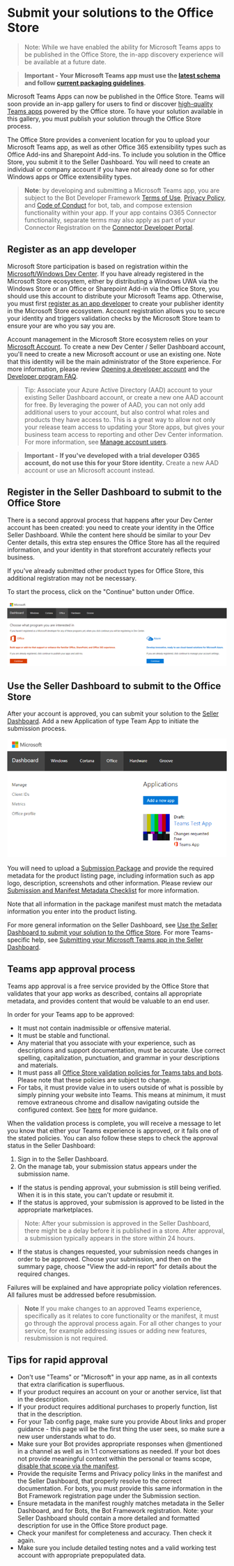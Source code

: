 # Submit your solutions to the Office Store

>Note: While we have enabled the ability for Microsoft Teams apps to be published in the Office Store, the in-app discovery experience will be available at a future date.

>**Important - Your Microsoft Teams app must use the [latest schema](schema.md) and follow [current packaging guidelines](createpackage.md).**

Microsoft Teams Apps can now be published in the Office Store.  Teams will soon provide an in-app gallery for users to find or discover [high-quality Teams apps](http://aka.ms/microsoftteamsdesignguidelines) powered by the Office store.  To have your solution available in this gallery, you must publish your solution through the Office Store process.  

The Office Store provides a convenient location for you to upload your Microsoft Teams app, as well as other Office 365 extensibility types such as Office Add-ins and Sharepoint Add-ins.  To include you solution in the Office Store, you submit it to the Seller Dashboard.  You will need to create an individual or company account if you have not already done so for other Windows apps or Office extensibility types.

>**Note**: by developing and submitting a Microsoft Teams app, you are subject to the Bot Developer Framework [Terms of Use](https://aka.ms/bf-terms), [Privacy Policy](https://aka.ms/bf-privacy), and [Code of Conduct](https://aka.ms/bf-conduct) for bot, tab, and compose extension functionality within your app.  If your app contains O365 Connector functionality, separate terms may also apply as part of your Connector Registration on the [Connector Developer Portal](https://aka.ms/publishconnector).

## Register as an app developer

Microsoft Store participation is based on registration within the [Microsoft/Windows Dev Center](https://developer.microsoft.com/).  If you have already registered in the Microsoft Store ecosystem, either by distributing a Windows UWA via the Windows Store or an Office or Sharepoint Add-in via the Office Store, you should use this account to distribute your Microsoft Teams app.  Otherwise, you must first [register as an app developer](https://developer.microsoft.com/en-us/store/register) to create your publisher identity in the Microsoft Store ecosystem.  Account registration allows you to secure your identity and triggers validation checks by the Microsoft Store team to ensure your are who you say you are.

Account management in the Microsoft Store ecosystem relies on your [Microsoft Account](https://account.microsoft.com/account).  To create a new Dev Center / Seller Dashboard account, you'll need to create a new Microsoft account or use an existing one.  Note that this identity will be the main administrator of the Store experience.  For more information, please review [Opening a developer account](https://docs.microsoft.com/en-us/windows/uwp/publish/opening-a-developer-account) and the [Developer program FAQ](https://developer.microsoft.com/en-us/store/register/faq).

>Tip: Associate your Azure Active Directory (AAD) account to your existing Seller Dashboard account, or create a new one AAD account for free.  By leveraging the power of AAD, you can not only add additional users to your account, but also control what roles and products they have access to.  This is a great way to allow not only your release team access to updating your Store apps, but gives your business team access to reporting and other Dev Center information.  For more information, see [Manage account users](https://docs.microsoft.com/en-us/windows/uwp/publish/manage-account-users).

>**Important - If you've developed with a trial developer O365 account, do not use this for your Store identity.**  Create a new AAD account or use an Microsoft account instead.

## Register in the Seller Dashboard to submit to the Office Store

There is a second approval process that happens after your Dev Center account has been created:  you need to create your identity in the Office Seller Dashboard.  While the content here should be similar to your Dev Center details, this extra step ensures the Office Store has all the required information, and your identity in that storefront accurately reflects your business.

If you've already submitted other product types for Office Store, this additional registration may not be necessary.

To start the process, click on the "Continue" button under Office.

![Office Seller Dashboard entry point](images/submission/SellerDashboardOfficeEntry.PNG)

## Use the Seller Dashboard to submit to the Office Store
After your account is approved, you can submit your solution to the [Seller Dashboard](http://go.microsoft.com/fwlink/?LinkId=248605).  Add a new Application of type Team App to initiate the submission process.

![Office Seller Dashboard add an app](images/submission/SellerDashboardAddApp.PNG)

You will need to upload a [Submission Package](createpackage.md) and provide the required metadata for the product listing page, including information such as app logo, description, screenshots and other information.  Please review our [Submission and Manifest Metadata Checklist](submissionchecklist.md) for more information.

Note that all information in the package manifest must match the metadata information you enter into the product listing.

For more general information on the Seller Dashboard, see [Use the Seller Dashboard to submit your solution to the Office Store](https://dev.office.com/officestore/docs/use-the-seller-dashboard-to-submit-to-the-office-store).  For more Teams-specific help, see [Submitting your Microsoft Teams app in the Seller Dashboard](submissionguidance.md).

## Teams app approval process

Teams app approval is a free service provided by the Office Store that validates that your app works as described, contains all appropriate metadata, and provides content that would be valuable to an end user.

In order for your Teams app to be approved:
* It must not contain inadmissible or offensive material.
* It must be stable and functional.
* Any material that you associate with your experience, such as descriptions and support documentation, must be accurate. Use correct spelling, capitalization, punctuation, and grammar in your descriptions and materials.
* It must pass all [Office Store validation policies for Teams tabs and bots](https://msdn.microsoft.com/en-us/library/office/jj220035.aspx).  Please note that these policies are subject to change.
* For tabs, it must provide value in to users outside of what is possible by simply pinning your website into Teams.  This means at minimum, it must remove extraneous chrome and disallow navigating outside the configured context. See [here](https://aka.ms/microsoftteamsdesignguidelines) for more guidance.

When the validation process is complete, you will receive a message to let you know that either your Teams experience is approved, or it fails one of the stated policies.  You can also follow these steps to check the approval status in the Seller Dashboard:
1. Sign in to the Seller Dashboard.
2. On the manage tab, your submission status appears under the submission name.
* If the status is pending approval, your submission is still being verified. When it is in this state, you can't update or resubmit it.
* If the status is approved, your submission is approved to be listed in the appropriate marketplaces.
 
>Note: After your submission is approved in the Seller Dashboard, there might be a delay before it is published in a store. After approval, a submission typically appears in the store within 24 hours.

* If the status is changes requested, your submission needs changes in order to be approved. Choose your submission, and then on the summary page, choose "View the add-in report" for details about the required changes.

Failures will be explained and have appropriate policy violation references. All failures must be addressed before resubmission.

>**Note** If you make changes to an approved Teams experience, specifically as it relates to core functionality or the manifest, it must go through the approval process again.  For all other changes to your service, for example addressing issues or adding new features, resubmission is not required.

## Tips for rapid approval

* Don't use "Teams" or "Microsoft" in your app name, as in all contexts that extra clarification is superfluous.
* If your product requires an account on your or another service, list that in the description.
* If your product requires additional purchases to properly function, list that in the description.
* For your Tab config page, make sure you provide About links and proper guidance - this page will be the first thing the user sees, so make sure a new user understands what to do.
* Make sure your Bot provides appropriate responses when @mentioned in a channel as well as in 1:1 conversations as needed.  If your bot does not provide meaningful context within the personal or teams scope, [disable that scope via the manifest](schema.md#bots).
* Provide the requisite Terms and Privacy policy links in the manifest and the Seller Dashboard, that properly resolve to the correct documentation.  For bots, you must provide this same information in the Bot Framework registration page under the Submission section.
* Ensure metadata in the manifest roughly matches metadata in the Seller Dashboard, and for Bots, the Bot Framework registration.  Note: your Seller Dashboard should contain a more detailed and formatted description for use in the Office Store product page.
* Check your manifest for completeness and accuracy.  Then check it again.
* Make sure you include detailed testing notes and a valid working test account with appropriate prepopulated data.
